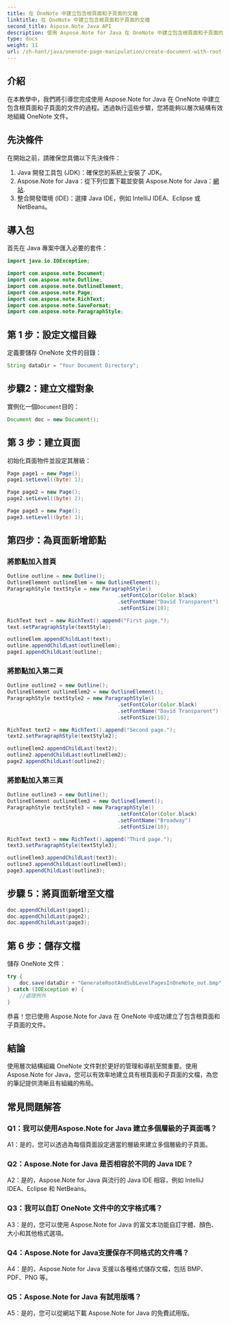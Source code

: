 ```yaml
---
title: 在 OneNote 中建立包含根頁面和子頁面的文檔
linktitle: 在 OneNote 中建立包含根頁面和子頁面的文檔
second_title: Aspose.Note Java API
description: 使用 Aspose.Note for Java 在 OneNote 中建立包含根頁面和子頁面的文件。按照逐步指南有效地組織您的筆記。
type: docs
weight: 11
url: /zh-hant/java/onenote-page-manipulation/create-document-with-root-and-sub-pages/
---
```

## 介紹

在本教學中，我們將引導您完成使用 Aspose.Note for Java 在 OneNote 中建立包含根頁面和子頁面的文件的過程。透過執行這些步驟，您將能夠以層次結構有效地組織 OneNote 文件。

## 先決條件

在開始之前，請確保您具備以下先決條件：

1. Java 開發工具包 (JDK)：確保您的系統上安裝了 JDK。
2. Aspose.Note for Java：從下列位置下載並安裝 Aspose.Note for Java：[網站](https://purchase.aspose.com/buy).
3. 整合開發環境 (IDE)：選擇 Java IDE，例如 IntelliJ IDEA、Eclipse 或 NetBeans。

## 導入包

首先在 Java 專案中匯入必要的套件：

```java
import java.io.IOException;

import com.aspose.note.Document;
import com.aspose.note.Outline;
import com.aspose.note.OutlineElement;
import com.aspose.note.Page;
import com.aspose.note.RichText;
import com.aspose.note.SaveFormat;
import com.aspose.note.ParagraphStyle;
```

## 第 1 步：設定文檔目錄

定義要儲存 OneNote 文件的目錄：

```java
String dataDir = "Your Document Directory";
```

## 步驟2：建立文檔對象

實例化一個`Document`目的：

```java
Document doc = new Document();
```

## 第 3 步：建立頁面

初始化頁面物件並設定其層級：

```java
Page page1 = new Page();
page1.setLevel((byte) 1);

Page page2 = new Page();
page2.setLevel((byte) 2);

Page page3 = new Page();
page3.setLevel((byte) 1);
```

## 第四步：為頁面新增節點

### 將節點加入首頁

```java
Outline outline = new Outline();
OutlineElement outlineElem = new OutlineElement();
ParagraphStyle textStyle = new ParagraphStyle()
                                    .setFontColor(Color.black)
                                    .setFontName("David Transparent")
                                    .setFontSize(10);

RichText text = new RichText().append("First page.");
text.setParagraphStyle(textStyle);

outlineElem.appendChildLast(text);
outline.appendChildLast(outlineElem);
page1.appendChildLast(outline);
```

### 將節點加入第二頁

```java
Outline outline2 = new Outline();
OutlineElement outlineElem2 = new OutlineElement();
ParagraphStyle textStyle2 = new ParagraphStyle()
                                    .setFontColor(Color.black)
                                    .setFontName("David Transparent")
                                    .setFontSize(10);

RichText text2 = new RichText().append("Second page.");
text2.setParagraphStyle(textStyle2);

outlineElem2.appendChildLast(text2);
outline2.appendChildLast(outlineElem2);
page2.appendChildLast(outline2);
```

### 將節點加入第三頁

```java
Outline outline3 = new Outline();
OutlineElement outlineElem3 = new OutlineElement();
ParagraphStyle textStyle3 = new ParagraphStyle()
                                    .setFontColor(Color.black)
                                    .setFontName("Broadway")
                                    .setFontSize(10);

RichText text3 = new RichText().append("Third page.");
text3.setParagraphStyle(textStyle3);

outlineElem3.appendChildLast(text3);
outline3.appendChildLast(outlineElem3);
page3.appendChildLast(outline3);
```

## 步驟 5：將頁面新增至文檔

```java
doc.appendChildLast(page1);
doc.appendChildLast(page2);
doc.appendChildLast(page3);
```

## 第 6 步：儲存文檔

儲存 OneNote 文件：

```java
try {
    doc.save(dataDir + "GenerateRootAndSubLevelPagesInOneNote_out.bmp", SaveFormat.Bmp);
} catch (IOException e) {
    //處理例外
}
```

恭喜！您已使用 Aspose.Note for Java 在 OneNote 中成功建立了包含根頁面和子頁面的文件。

## 結論

使用層次結構組織 OneNote 文件對於更好的管理和導航至關重要。使用 Aspose.Note for Java，您可以有效率地建立具有根頁面和子頁面的文檔，為您的筆記提供清晰且有組織的佈局。

## 常見問題解答

### Q1：我可以使用Aspose.Note for Java 建立多個層級的子頁面嗎？

A1：是的，您可以透過為每個頁面設定適當的層級來建立多個層級的子頁面。

### Q2：Aspose.Note for Java 是否相容於不同的 Java IDE？

A2：是的，Aspose.Note for Java 與流行的 Java IDE 相容，例如 IntelliJ IDEA、Eclipse 和 NetBeans。

### Q3：我可以自訂 OneNote 文件中的文字格式嗎？

A3：是的，您可以使用 Aspose.Note for Java 的富文本功能自訂字體、顏色、大小和其他格式選項。

### Q4：Aspose.Note for Java支援保存不同格式的文件嗎？

A4：是的，Aspose.Note for Java 支援以各種格式儲存文檔，包括 BMP、PDF、PNG 等。

### Q5：Aspose.Note for Java 有試用版嗎？

A5：是的，您可以從網站下載 Aspose.Note for Java 的免費試用版。